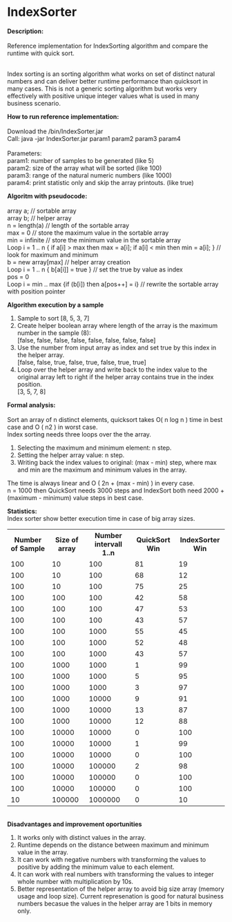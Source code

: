 # IndexSorter

<B>Description:</B><BR><BR>
Reference implementation for IndexSorting algorithm and compare the runtime with quick sort. <BR><BR>

Index sorting is an sorting algorithm what works on set of distinct natural numbers and can deliver better runtime performance than quicksort in many cases. This is not a generic sorting algorithm but works very effectively with positive unique integer values what is used in many business scenario.<BR>
 
<B>How to run reference implementation:</B><BR><BR>
Download the /bin/IndexSorter.jar <BR>
Call: java -jar  IndexSorter.jar param1 param2 param3 param4<BR><BR>
Parameters: <BR>
 param1: number of samples to be generated (like 5) <BR>
 param2: size of the array what will be sorted (like 100)<BR>
 param3: range of the natural numeric numbers (like 1000)<BR>
 param4: print statistic only and skip the array printouts. (like true)<BR>

<B>Algoritm with pseudocode:</B><BR><BR>
array a; // sortable array<BR>
array b; // helper array<BR>
n = length(a) // length of the sortable array<BR>
max = 0  // store the maximum value in the sortable array<BR>
min = infinite  // store the minimum value in the sortable array<BR>
Loop  i = 1 .. n { if a[i] > max then max = a[i]; if a[i] < min then min = a[i]; }   // look for maximum and minimum<BR>
b = new array[max]                                   // helper array creation<BR>
Loop  i = 1 .. n { b[a[i]] = true }                  // set the true by value as index <BR>
pos = 0 <BR>
Loop  i = min .. max {if (b[i]) then a[pos++] = i}     // rewrite the sortable array with position pointer<BR>

<B>Algorithm execution by a sample </B><BR>
 1. Sample to sort [8, 5, 3, 7] <BR>
 2. Create helper boolean array where length of the array is the maximum number in the sample (8): <BR>
 [false, false, false, false, false, false, false, false]<BR>
 3. Use the number from input array as index and set true by this index in the helper array. <BR>
 [false, false, true, false, true, false, true, true]<BR>
 4. Loop over the helper array and write back to the index value to the original array left to right if the helper array contains true in the index position.<BR>
 [3, 5, 7, 8]<BR>
 
 <B>Formal analysis:</B> <BR><BR>
 Sort an array of n distinct elements, quicksort takes O( n log n ) time in best case and O ( n2 ) in worst case.<BR>
 Index sorting needs three loops over the the array.<BR>
 1. Selecting the maximum and minimum element: n step.<BR>
 2. Setting the helper array value: n step.<BR>
 3. Writing back the index values to original: (max - min) step, where max and min are the maximum and minimum values in the array.<BR>
 
 The time is always linear and O ( 2n + (max - min) ) in every case.<BR>
 n = 1000 then QuickSort needs 3000 steps and IndexSort both need 2000 + (maximum - minimum) value steps in best case.<BR>

<B>Statistics:</B> <BR>
 Index sorter show better execution time in case of big array sizes.
<Table>
<TR><TH>Number of Sample</TH><TH>Size of array</TH><TH>Number intervall 1..n</TH><TH>QuickSort Win</TH><TH>IndexSorter Win</TH></TR>
<TR><TD>100</TD><TD>	10</TD><TD>	100</TD><TD>	81</TD><TD>	19</TD></TR>
<TR><TD>100</TD><TD>	10</TD><TD>	100</TD><TD>	68</TD><TD>	12</TD></TR>
<TR><TD>100</TD><TD>	10</TD><TD>	100</TD><TD>	75</TD><TD>	25</TD></TR>
<TR><TD>100</TD><TD>	100</TD><TD>	100</TD><TD>	42</TD><TD>	58</TD></TR>
<TR><TD>100</TD><TD>	100</TD><TD>	100</TD><TD>	47</TD><TD>	53</TD></TR>
<TR><TD>100</TD><TD>	100</TD><TD>	100</TD><TD>	43</TD><TD>	57</TD></TR>
<TR><TD>100</TD><TD>	100</TD><TD>	1000</TD><TD>	55</TD><TD>	45</TD></TR>
<TR><TD>100</TD><TD>	100</TD><TD>	1000</TD><TD>	52</TD><TD>	48</TD></TR>
<TR><TD>100</TD><TD>	100</TD><TD>	1000</TD><TD>	43</TD><TD>	57</TD></TR>
<TR><TD>100</TD><TD>	1000</TD><TD>	1000</TD><TD>	1</TD><TD>	99</TD></TR>
<TR><TD>100</TD><TD>	1000</TD><TD>	1000</TD><TD>	5</TD><TD>	95</TD></TR>
<TR><TD>100</TD><TD>	1000</TD><TD>	1000</TD><TD>	3</TD><TD>	97</TD></TR>
<TR><TD>100</TD><TD>	1000</TD><TD>	10000</TD><TD>	9</TD><TD>	91</TD></TR>
<TR><TD>100</TD><TD>	1000</TD><TD>	10000</TD><TD>	13</TD><TD>	87</TD></TR>
<TR><TD>100</TD><TD>	1000</TD><TD>	10000</TD><TD>	12</TD><TD>	88</TD></TR>
<TR><TD>100</TD><TD>	10000</TD><TD>	10000</TD><TD>	0</TD><TD>	100</TD></TR>
<TR><TD>100</TD><TD>	10000</TD><TD>	10000</TD><TD>	1</TD><TD>	99</TD></TR>
<TR><TD>100</TD><TD>	10000</TD><TD>	10000</TD><TD>	0</TD><TD>	100</TD></TR>
<TR><TD>100</TD><TD>	10000</TD><TD>	100000</TD><TD>	2</TD><TD>	98</TD></TR>
<TR><TD>100</TD><TD>	10000</TD><TD>	100000</TD><TD>	0</TD><TD>	100</TD></TR>
<TR><TD>100</TD><TD>	10000</TD><TD>	100000</TD><TD>	0</TD><TD>	100</TD></TR>
<TR><TD>10</TD><TD>	100000</TD><TD>	1000000</TD><TD>0</TD><TD>	10</TD></TR>
</TABLE>

<BR><B>Disadvantages and improvement oportunities</B> <BR>

 1. It works only with distinct values in the array.<BR>
 2. Runtime depends on the distance between maximum and minimum value in the array.<BR>
 3. It can work with negative numbers with transforming the values to positive by adding the minimum value to each element.<BR>
 4. It can work with real numbers with transforming the values to integer whole number with multiplication by 10s. <BR> 
 5. Better representation of the helper array to avoid big size array (memory usage and loop size). Current represenation is good for natural business numbers becasue the values in the helper array are 1 bits in memory only. 
